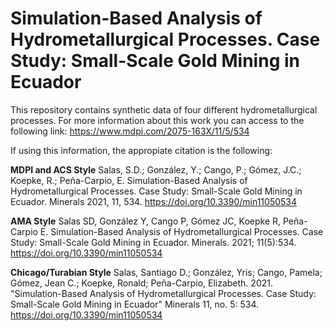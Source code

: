 # Simulation-Based Analysis of Hydrometallurgical Processes. Case Study: Small-Scale Gold Mining in Ecuador
This repository contains synthetic data of four different hydrometallurgical processes. For more information about this work you can access to the following link: https://www.mdpi.com/2075-163X/11/5/534

If using this information, the appropiate citation is the following:

**MDPI and ACS Style**
Salas, S.D.; González, Y.; Cango, P.; Gómez, J.C.; Koepke, R.; Peña-Carpio, E. Simulation-Based Analysis of Hydrometallurgical Processes. Case Study: Small-Scale Gold Mining in Ecuador. Minerals 2021, 11, 534. https://doi.org/10.3390/min11050534

**AMA Style**
Salas SD, González Y, Cango P, Gómez JC, Koepke R, Peña-Carpio E. Simulation-Based Analysis of Hydrometallurgical Processes. Case Study: Small-Scale Gold Mining in Ecuador. Minerals. 2021; 11(5):534. https://doi.org/10.3390/min11050534

**Chicago/Turabian Style**
Salas, Santiago D.; González, Yris; Cango, Pamela; Gómez, Jean C.; Koepke, Ronald; Peña-Carpio, Elizabeth. 2021. "Simulation-Based Analysis of Hydrometallurgical Processes. Case Study: Small-Scale Gold Mining in Ecuador" Minerals 11, no. 5: 534. https://doi.org/10.3390/min11050534
